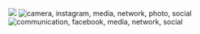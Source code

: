 <img src="https://capsule-render.vercel.app/api?type=waving&color=auto&height=300&section=header&text=Hi%20Everyone!&fontSize=90" />
<img src="https://cdn2.iconfinder.com/data/icons/social-media-2199/64/social_media_isometric_3-instagram-64.png" srcset="https://cdn2.iconfinder.com/data/icons/social-media-2199/64/social_media_isometric_3-instagram-128.png 2x" alt="camera, instagram, media, network, photo, social " class="d-block ">
<img src="https://cdn2.iconfinder.com/data/icons/social-media-2199/64/social_media_isometric_1-facebook-64.png" srcset="https://cdn2.iconfinder.com/data/icons/social-media-2199/64/social_media_isometric_1-facebook-128.png 2x" alt="communication, facebook, media, network, social " class="d-block ">
